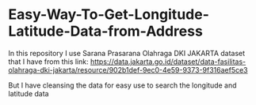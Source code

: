 # Easy-Way-To-Get-Longitude-Latitude-Data-from-Address

In this repository I use Sarana Prasarana Olahraga DKI JAKARTA dataset that I have from this link:
https://data.jakarta.go.id/dataset/data-fasilitas-olahraga-dki-jakarta/resource/902b1def-9ec0-4e59-9373-9f316aef5ce3

But I have cleansing the data for easy use to search the longitude and latitude data
